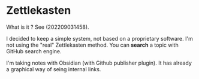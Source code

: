 # Zettlekasten

What is it ? See (202209031458).

I decided to keep a simple system, not based on a proprietary software.
I'm not using the "real" Zettlekasten method.
You can **search** a topic with GitHub search engine.

I'm taking notes with Obsidian (with Github publisher plugin). It has already a graphical way of seing internal links.
